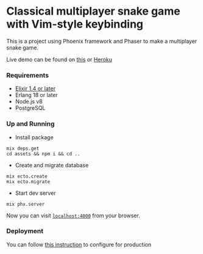 # Classical multiplayer snake game with Vim-style keybinding
This is a project using Phoenix framework and Phaser to make a multiplayer snake game.

Live demo can be found on [this](https://snake.theanht1.me/) or [Heroku](https://safe-harbor-46637.herokuapp.com)

### Requirements

* [Elixir 1.4 or later](https://elixir-lang.org/install.html)
* Erlang 18 or later
* Node.js v8
* PostgreSQL

### Up and Running

* Install package
```
mix deps.get
cd assets && npm i && cd ..
```

* Create and migrate database
```
mix ecto.create
mix ecto.migrate
```

* Start dev server
```
mix phx.server
```

Now you can visit [`localhost:4000`](http://localhost:4000) from your browser.

### Deployment
You can follow [this instruction](https://hexdocs.pm/phoenix/deployment.html) to configure for production
